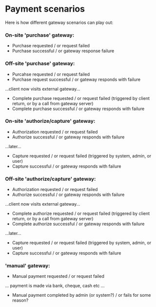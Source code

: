 # Payment scenarios

Here is how different gateway scenarios can play out:

### On-site 'purchase' gateway:

 * Purchase requested / or request failed
 * Purchase successful / or gateway response failure

### Off-site 'purchase' gateway:

 * Purcahse requested / or request failed
 * Purchase request successful / or gateway responds with failure
 
  ...client now visits external gateway...

 * Complete purchase requested / or request failed (triggered by client return, or by a call from gateway server)
 * Complete purchase successful / or gateway responds with failure

### On-site 'authorize/capture' gateway:
 * Authorization requested / or request failed
 * Authorize successful / or gateway responds with failure

  ...later...

 * Capture requested / or request failed (triggered by system, admin, or user)
 * Capture successful / or gateway responds with failure

### Off-site 'authorize/capture' gateway:

 * Authorization requested / or request failed
 * Authorize successful / or gateway responds with failure

 ...client now visits external gateway...

 * Complete authorize requested / or request failed (triggered by client return, or by a call from gateway server)
 * Complete authorize successful / or gateway responds with failure

 ...later...

 * Capture requested / or request failed (triggered by system, admin, or user)
 * Capture successful / or gateway responds with failure

### 'manual' gateway:

 * Manual payment requested / or request failed

 ... payment is made via bank, cheque, cash etc ...

 * Manual payment completed by admin (or system?) / or fails for some reason?